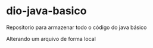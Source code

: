 # dio-java-basico
Repositorio para armazenar todo o código do java básico

Alterando um arquivo de forma local

